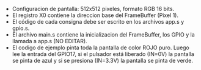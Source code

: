 - Configuracion de pantalla: 512x512 pixeles, formato RGB 16 bits.
- El registro X0 contiene la direccion base del FrameBuffer (Pixel 1).
- El código de cada consigna debe ser escrito en los archivos app.s y gpio.s.
- El archivo main.s contiene la inicializacion del FrameBuffer, los GPIO y la llamada a app.s (NO EDITAR).
- El codigo de ejemplo pinta toda la pantalla de color ROJO puro. Luego lee la entrada del GPIO17, si el pulsador está liberado (IN=0V) la pantalla se pinta de azul y si se presiona (IN=3.3V) la pantalla se pinta de verde.
